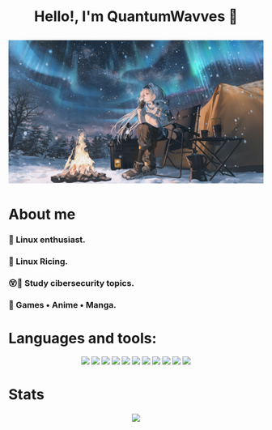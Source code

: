 <h1 align="center">Hello!, I'm QuantumWavves 👋</h1>

<h2 align="center"><img src="resources/aurora.jpg" width="700"></h2>

<h1 align="left">About me</h1>

<h3 align="left">🐧 Linux enthusiast.</h3>
<h3 align="left">🎨 Linux Ricing.</h3>
<h3 align="left">😵💫 Study cibersecurity topics.</h3>
<h3 align="left">🍿 Games • Anime • Manga.</h3>

<h1 align="left">Languages and tools:</h1>
<p align="center">
<img src="https://img.shields.io/badge/Python-FFD43B?style=for-the-badge&logo=python&logoColor=blue"/> 
<img src="https://img.shields.io/badge/GNU%20Bash-4EAA25?style=for-the-badge&logo=GNU%20Bash&logoColor=white"/> 
<img src="https://img.shields.io/badge/powershell-5391FE?style=for-the-badge&logo=powershell&logoColor=white"/>
<img src="https://img.shields.io/badge/windows%20terminal-4D4D4D?style=for-the-badge&logo=windows%20terminal&logoColor=white"/>
<img src="https://img.shields.io/badge/VMware-231f20?style=for-the-badge&logo=VMware&logoColor=white"/>
<img src="https://img.shields.io/badge/NeoVim-%2357A143.svg?&style=for-the-badge&logo=neovim&logoColor=white"/>
<img src="https://img.shields.io/badge/VSCode-0078D4?style=for-the-badge&logo=visual%20studio%20code&logoColor=white"/>
<img src="https://img.shields.io/badge/Notion-000000?style=for-the-badge&logo=notion&logoColor=white"/>
<img src="https://img.shields.io/badge/Arch_Linux-1793D1?style=for-the-badge&logo=arch-linux&logoColor=white"/>
<img src="https://img.shields.io/badge/Windows-0078D6?style=for-the-badge&logo=windows&logoColor=white"/>
<img src="https://img.shields.io/badge/Shell_Script-121011?style=for-the-badge&logo=gnu-bash&logoColor=white"/>
</p>
<h1>Stats</h1>
<center><p><img align="center" src="https://github-readme-stats.vercel.app/api/top-langs/?username=quantumwavves&hide=css&layout=compact&locale=en&langs_count=6&count_private=true&theme=omni&hide_border=true"/></p>
